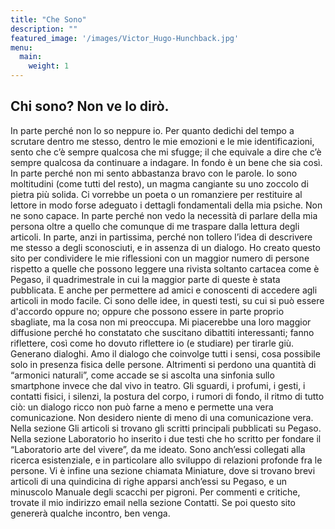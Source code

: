 ```yaml
---
title: "Che Sono"
description: ""
featured_image: '/images/Victor_Hugo-Hunchback.jpg'
menu:
  main:
    weight: 1
---
```

## Chi sono? Non ve lo dirò.

In parte perché non lo so neppure io. Per quanto dedichi del tempo a scrutare dentro me stesso, dentro le mie emozioni e le mie identificazioni, sento che c’è sempre qualcosa che mi sfugge; il che equivale a dire che c’è sempre qualcosa da continuare a indagare. In fondo è un bene che sia così.
In parte perché non mi sento abbastanza bravo con le parole. Io sono moltitudini (come tutti del resto), un magma cangiante su uno zoccolo di pietra più solida. Ci vorrebbe un poeta o un romanziere per restituire al lettore in modo forse adeguato i dettagli fondamentali della mia psiche. Non ne sono capace.
In parte perché non vedo la necessità di parlare della mia persona oltre a quello che comunque di me traspare dalla lettura degli articoli.
In parte, anzi in partissima, perché non tollero l’idea di descrivere me stesso a degli sconosciuti, e in assenza di un dialogo.
Ho creato questo sito per condividere le mie riflessioni con un maggior numero di persone rispetto a quelle che possono leggere una rivista soltanto cartacea come è Pegaso, il quadrimestrale in cui la maggior parte di queste è stata pubblicata. E anche per permettere ad amici e conoscenti di accedere agli articoli in modo facile.
Ci sono delle idee, in questi testi, su cui si può essere d'accordo oppure no; oppure che possono essere in parte proprio sbagliate, ma la cosa non mi preoccupa. Mi piacerebbe una loro maggior diffusione perché ho constatato che suscitano dibattiti interessanti; fanno riflettere, così come ho dovuto riflettere io (e studiare) per tirarle giù. Generano dialoghi.
Amo il dialogo che coinvolge tutti i sensi, cosa possibile solo in presenza fisica delle persone. Altrimenti si perdono una quantità di “armonici naturali”, come accade se si ascolta una sinfonia sullo smartphone invece che dal vivo in teatro. Gli sguardi, i profumi, i gesti, i contatti fisici, i silenzi, la postura del corpo, i rumori di fondo, il ritmo di tutto ciò: un dialogo ricco non può farne a meno e permette una vera comunicazione. Non desidero niente di meno di una comunicazione vera.
Nella sezione Gli articoli si trovano gli scritti principali pubblicati su Pegaso.
Nella sezione Laboratorio ho inserito i due testi che ho scritto per fondare il “Laboratorio arte del vivere”, da me ideato. Sono anch’essi collegati alla ricerca esistenziale, e in particolare allo sviluppo di relazioni profonde fra le persone.
Vi è infine una sezione chiamata Miniature, dove si trovano brevi articoli di una quindicina di righe apparsi anch’essi su Pegaso, e un minuscolo Manuale degli scacchi per pigroni.
Per commenti e critiche, trovate il mio indirizzo email nella sezione Contatti. Se poi questo sito genererà qualche incontro, ben venga.
